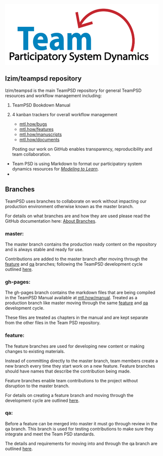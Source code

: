 <img src = "https://github.com/lzim/teampsd/blob/master/resources/logos/team_psd_logo_sm.png"
     height = "200" width = "600">  

## lzim/teampsd repository
lzim/teampsd is the main TeamPSD repository for general TeamPSD resources and workflow management including:
1. TeamPSD Bookdown Manual
2. 4 kanban trackers for overall workflow management
    - [mtl.how/bugs](https://mtl.how/issues)
    - [mtl.how/features](https://mtl.how/features)
    - [mtl.how/manuscripts](https://mtl.how/manuscripts)
    - [mtl.how/documents](httsp://mtl.how/documents)
    
    
    
    Posting our work on GitHub enables transparency, reproducibility and team collaboration.

* Team PSD is using Markdown to format our participatory system dynamics resources for [_Modeling to Learn_](https://mtl.how).
* 

## Branches
TeamPSD uses branches to collaborate on work without impacting our production environment otherwise known as the master branch.

For details on what branches are and how they are used please read the GitHub documentation here: [About Branches](https://docs.github.com/en/github/collaborating-with-issues-and-pull-requests/about-branches).


### master:
The master branch contains the production ready content on the repository and is always stable and ready for use.

Contributions are added to the master branch after moving through the [feature](#feature) and [qa](#qa) branches; following the TeamPSD development cycle outlined [here](link-to-teampsd-manual-dev-test-prod-cycle).


### gh-pages:
The gh-pages branch contains the markdown files that are being compiled in the TeamPSD Manual available at [mtl.how/manual](mtl.how/manual). Treated as a production branch like master moving through the same [feature](#feature) and [qa](#qa) development cycle.

These files are treated as chapters in the manual and are kept separate from the other files in the Team PSD repository.


### feature:
The feature branches are used for developing new content or making changes to existing materials.

Instead of committing directly to the master branch, team members create a new branch every time they start work on a new feature. Feature branches should have names that describe the contribution being made.

Feature branches enable team contributions to the project without disruption to the master branch.

For details on creating a feature branch and moving through the development cycle are outlined [here](link-to-teampsd-manual-dev-test-prod-cycle).

### qa:
Before a feature can be merged into master it must go through review in the qa branch. This branch is used for testing contributions to make sure they integrate and meet the Team PSD standards.

The details and requirements for moving into and through the qa branch are outlined [here](link-to-teampsd-manual-dev-test-prod-cycle).


